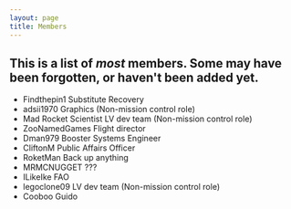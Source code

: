 ```yaml
---
layout: page
title: Members
---
```

## This is a list of *most* members.  Some may have been forgotten, or haven't been added yet.
- Findthepin1 Substitute Recovery 
- adsii1970 Graphics (Non-mission control role)
- Mad Rocket Scientist LV dev team (Non-mission control role) 
- ZooNamedGames Flight director 
- Dman979 Booster Systems Engineer 
- CliftonM Public Affairs Officer 
- RoketMan Back up anything
- MRMCNUGGET ???
- ILikeIke FAO
- legoclone09 LV dev team (Non-mission control role)
- Cooboo Guido 
